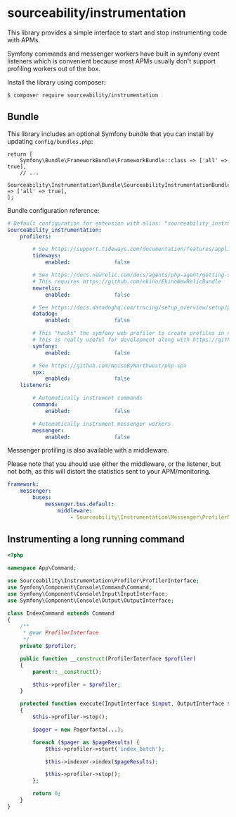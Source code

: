 # sourceability/instrumentation

This library provides a simple interface to start and stop instrumenting code with APMs.

Symfony commands and messenger workers have built in symfony event listeners which is convenient because most
APMs usually don't support profiling workers out of the box.

Install the library using composer:
```
$ composer require sourceability/instrumentation
```

## Bundle

This library includes an optional Symfony bundle that you can install by updating `config/bundles.php`:
```
return [
    Symfony\Bundle\FrameworkBundle\FrameworkBundle::class => ['all' => true],
    // ...
    Sourceability\Instrumentation\Bundle\SourceabilityInstrumentationBundle::class => ['all' => true],
];
```

Bundle configuration reference:
```yaml
# Default configuration for extension with alias: "sourceability_instrumentation"
sourceability_instrumentation:
    profilers:

        # See https://support.tideways.com/documentation/features/application-monitoring/application-performance-overview.html
        tideways:
            enabled:              false

        # See https://docs.newrelic.com/docs/agents/php-agent/getting-started/introduction-new-relic-php/
        # This requires https://github.com/ekino/EkinoNewRelicBundle
        newrelic:
            enabled:              false

        # See https://docs.datadoghq.com/tracing/setup_overview/setup/php/
        datadog:
            enabled:              false

        # This "hacks" the symfony web profiler to create profiles in non web contexts like workers, commands.
        # This is really useful for development along with https://github.com/sourceability/console-toolbar-bundle
        symfony:
            enabled:              false

        # See https://github.com/NoiseByNorthwest/php-spx
        spx:
            enabled:              false
    listeners:

        # Automatically instrument commands
        command:
            enabled:              false

        # Automatically instrument messenger workers
        messenger:
            enabled:              false
```

Messenger profiling is also available with a middleware. 

Please note that you should use either the middleware, or the listener, but not both, 
as this will distort the statistics sent to your APM/monitoring.

```yaml
framework:
    messenger:
        buses:
            messenger.bus.default:
                middleware:
                    - Sourceability\Instrumentation\Messenger\ProfilerMiddleware
```

## Instrumenting a long running command

```php
<?php

namespace App\Command;

use Sourceability\Instrumentation\Profiler\ProfilerInterface;
use Symfony\Component\Console\Command\Command;
use Symfony\Component\Console\Input\InputInterface;
use Symfony\Component\Console\Output\OutputInterface;

class IndexCommand extends Command
{
    /**
     * @var ProfilerInterface
     */
    private $profiler;

    public function __construct(ProfilerInterface $profiler)
    {
        parent::__construct();

        $this->profiler = $profiler;
    }

    protected function execute(InputInterface $input, OutputInterface $output): int
    {
        $this->profiler->stop();

        $pager = new Pagerfanta(...);

        foreach ($pager as $pageResults) {
            $this->profiler->start('index_batch');

            $this->indexer->index($pageResults);

            $this->profiler->stop();
        };

        return 0;
    }
}
```
